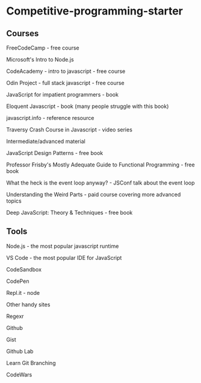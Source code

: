 # Competitive-programming-starter


## Courses

FreeCodeCamp - free course

Microsoft's Intro to Node.js

CodeAcademy - intro to javascript - free course

Odin Project - full stack javascript - free course

JavaScript for impatient programmers - book

Eloquent Javascript - book (many people struggle with this book)

javascript.info - reference resource

Traversy Crash Course in Javascript - video series

Intermediate/advanced material

JavaScript Design Patterns - free book

Professor Frisby's Mostly Adequate Guide to Functional Programming - free book

What the heck is the event loop anyway? - JSConf talk about the event loop

Understanding the Weird Parts - paid course covering more advanced topics

Deep JavaScript: Theory & Techniques - free book

## Tools

Node.js - the most popular javascript runtime

VS Code - the most popular IDE for JavaScript

CodeSandbox

CodePen

Repl.it - node

Other handy sites

Regexr

Github

Gist

Github Lab

Learn Git Branching

CodeWars
